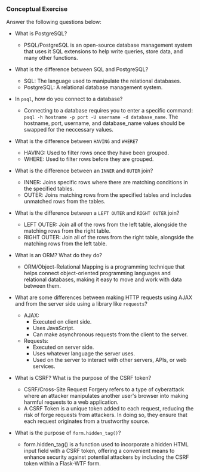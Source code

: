 ### Conceptual Exercise

Answer the following questions below:

- What is PostgreSQL?
  - PSQL/PostgreSQL is an open-source database management system that uses it SQL extensions to help write queries, store data, and many other functions.

- What is the difference between SQL and PostgreSQL?
  - SQL: The language used to manipulate the relational databases.
  - PostgreSQL: A relational database management system.

- In `psql`, how do you connect to a database?
  - Connecting to a database requires you to enter a specific command: ```psql -h hostname -p port -U username -d database_name```. The hostname, port, username, and database_name values should be swapped for the neccessary values.

- What is the difference between `HAVING` and `WHERE`?
  - HAVING: Used to filter rows once they have been grouped.
  - WHERE: Used to filter rows before they are grouped.

- What is the difference between an `INNER` and `OUTER` join?
  - INNER: Joins specific rows where there are matching conditions in the specified tables.
  - OUTER: Joins matching rows from the specified tables and includes unmatched rows from the tables.

- What is the difference between a `LEFT OUTER` and `RIGHT OUTER` join?
  - LEFT OUTER: Join all of the rows from the left table, alongside the matching rows from the right table.
  - RIGHT OUTER: Join all of the rows from the right table, alongside the matching rows from the left table. 

- What is an ORM? What do they do?
  - ORM/Object-Relational Mapping is a programming technique that helps connect object-oriented programming languages and relational databases, making it easy to move and work with data between them.

- What are some differences between making HTTP requests using AJAX and from the server side using a library like `requests`?
  - AJAX:
    - Executed on client side.
    - Uses JavaScript.
    - Can make asynchronous requests from the client to the server.
  - Requests: 
    - Executed on server side.
    - Uses whatever language the server uses.
    - Used on the server to interact with other servers, APIs, or web services.

- What is CSRF? What is the purpose of the CSRF token?
  - CSRF/Cross-Site Request Forgery refers to a type of cyberattack where an attacker manipulates another user's browser into making harmful requests to a web application.
  - A CSRF Token is a unique token added to each request, reducing the risk of forge requests from attackers. In doing so, they ensure that each request originates from a trustworthy source.

- What is the purpose of `form.hidden_tag()`?
  - form.hidden_tag() is a function used to incorporate a hidden HTML input field with a CSRF token, offering a convenient means to enhance security against potential attackers by including the CSRF token within a Flask-WTF form.

